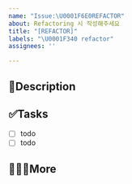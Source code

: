 ```yaml
---
name: "Issue:\U0001F6E0️REFACTOR"
about: Refactoring 시 작성해주세요
title: "[REFACTOR]"
labels: "\U0001F340 refactor"
assignees: ''

---
```


## 📄Description


## ✅Tasks
- [ ] todo
- [ ] todo

## 🙋🏻‍♂️More
